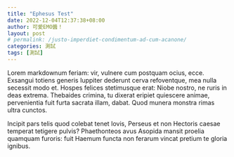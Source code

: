 ```yaml
---
title: "Ephesus Test"
date: 2022-12-04T12:37:38+08:00
author: 可愛EMO醬！
layout: post
# permalink: /justo-imperdiet-condimentum-ad-cum-acanone/
categories: 測試
tags: [測試]
---
```

Lorem markdownum feriam: vir, vulnere cum postquam ocius, ecce. Exsangui totiens generis Iuppiter dederunt cerva refoventque, mea nulla secessit modo et. Hospes felices stetimusque erat: Niobe nostro, ne ruris in deas extrema. Thebaides crimina, tu dixerat eripiet quiescere animae, pervenientia fuit furta sacrata illam, dabat. Quod munera monstra rimas ultra cunctos.

Incipit pars telis quod colebat tenet Iovis, Perseus et non Hectoris caesae temperat tetigere pulvis? Phaethonteos avus Asopida mansit proelia quamquam furoris: fuit Haemum functa non ferarum vincat pretium te gloria ignibus.
